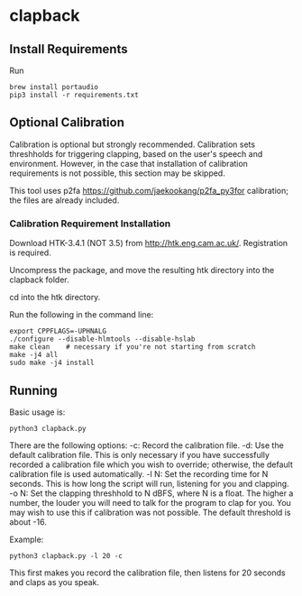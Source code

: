 # clapback

## Install Requirements

Run

```
brew install portaudio
pip3 install -r requirements.txt
```

## Optional Calibration

Calibration is optional but strongly recommended. Calibration sets threshholds for triggering clapping, based on the user's speech and environment. However, in the case that installation of calibration requirements is not possible, this section may be skipped.

This tool uses p2fa https://github.com/jaekookang/p2fa_py3for calibration; the files are already included.

### Calibration Requirement Installation

Download HTK-3.4.1 (NOT 3.5) from http://htk.eng.cam.ac.uk/. Registration is required.

Uncompress the package, and move the resulting htk directory into the clapback folder. 

cd into the htk directory. 

Run the following in the command line:

```
export CPPFLAGS=-UPHNALG
./configure --disable-hlmtools --disable-hslab
make clean    # necessary if you're not starting from scratch
make -j4 all
sudo make -j4 install
```

## Running

Basic usage is:

```
python3 clapback.py
```

There are the following options:
-c: Record the calibration file.
-d: Use the default calibration file. This is only necessary if you have successfully recorded a calibration file which you wish to override; otherwise, the default calibration file is used automatically.
-l N: Set the recording time for N seconds. This is how long the script will run, listening for you and clapping.
-o N: Set the clapping threshhold to N dBFS, where N is a float. The higher a number, the louder you will need to talk for the program to clap for you. You may wish to use this if calibration was not possible. The default threshold is about -16.

Example:

```
python3 clapback.py -l 20 -c
```

This first makes you record the calibration file, then listens for 20 seconds and claps as you speak.
